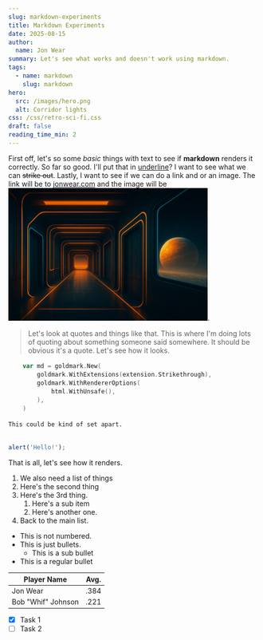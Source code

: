 ```yaml
---
slug: markdown-experiments
title: Markdown Experiments
date: 2025-08-15
author:
  name: Jon Wear
summary: Let's see what works and doesn't work using markdown.
tags:
  - name: markdown
    slug: markdown
hero:
  src: /images/hero.png
  alt: Corridor lights
css: /css/retro-sci-fi.css
draft: false
reading_time_min: 2
---
```


First off, let's so some *basic* things with text to see if **markdown** renders it correctly.  So far so good.  I'll put that in <u>underline</u>? I want to see what we can ~~strike out~~.  Lastly, I want to see if we can do a link and or an image.  The link will be to [jonwear.com](https://jonwear.com) and the image will be <img src="/images/hero2.png" alt="hero image" width="400">.

> Let's look at quotes and things like that.  This is where I'm doing lots of quoting about something someone said somewhere.  It should be obvious it's a quote.  Let's see how it looks.

```go
    var md = goldmark.New(
        goldmark.WithExtensions(extension.Strikethrough),
        goldmark.WithRendererOptions(
            html.WithUnsafe(),
        ),
    )
```

`This could be kind of set apart.`

```js

alert('Hello!');

```

That is all, let's see how it renders.

1. We also need a list of things
1. Here's the second thing
1. Here's the 3rd thing.
    1. Here's a sub item
    1. Here's another one.
1. Back to the main list.

* This is not numbered.
* This is just bullets.
    * This is a sub bullet
* This is a regular bullet

| Player Name| Avg. |
|----------|----------|
| Jon Wear    | .384     |
| Bob "Whif" Johnson    | .221     |


- [x] Task 1
- [ ] Task 2